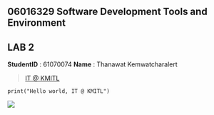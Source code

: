 ## 06016329 Software Development Tools and Environment

## LAB 2

**StudentID** : 61070074
**Name** : Thanawat Kemwatcharalert


>[IT @ KMITL](https://www.it.kmitl.ac.th)

```
print("Hello world, IT @ KMITL")
```
[![](https://www.it.kmitl.ac.th/wp-content/themes/itkmitl2017wp/img/nav-thai.svg)](https://www.it.kmitl.ac.th)
